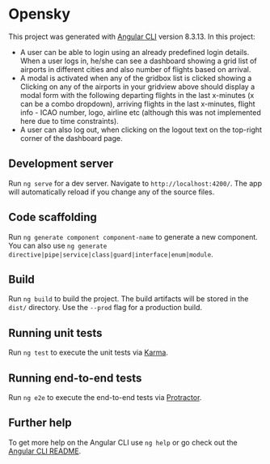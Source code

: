# Opensky

This project was generated with [Angular CLI](https://github.com/angular/angular-cli) version 8.3.13. In this project:
- A user can be able to login using an already predefined login details. When a user logs in, he/she can see a dashboard showing a grid list of airports in different cities and also number of flights based on arrival. 
- A modal is activated when any of the gridbox list is clicked showing a Clicking on any of the airports in your gridview above should display a modal form with the following departing flights in the last x-minutes (x can be a combo dropdown), arriving flights in the last x-minutes, flight info - ICAO number, logo, airline etc (although this was not implemented here due to time constraints).
- A user can also log out, when clicking on the logout text on the top-right corner of the dashboard page.

## Development server

Run `ng serve` for a dev server. Navigate to `http://localhost:4200/`. The app will automatically reload if you change any of the source files.

## Code scaffolding

Run `ng generate component component-name` to generate a new component. You can also use `ng generate directive|pipe|service|class|guard|interface|enum|module`.

## Build

Run `ng build` to build the project. The build artifacts will be stored in the `dist/` directory. Use the `--prod` flag for a production build.

## Running unit tests

Run `ng test` to execute the unit tests via [Karma](https://karma-runner.github.io).

## Running end-to-end tests

Run `ng e2e` to execute the end-to-end tests via [Protractor](http://www.protractortest.org/).

## Further help

To get more help on the Angular CLI use `ng help` or go check out the [Angular CLI README](https://github.com/angular/angular-cli/blob/master/README.md).
